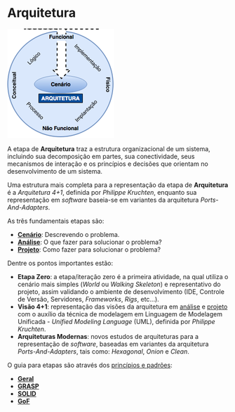 # Arquitetura

![](/images/arquitetura.png)

A etapa de **Arquitetura** traz a estrutura organizacional de um sistema, incluindo sua decomposição em partes, sua conectividade, seus mecanismos de interação e os princípios e decisões que orientam no desenvolvimento de um sistema.

Uma estrutura mais completa para a representação da etapa de **Arquitetura** é a _Arquitetura 4+1_, definida por _Philippe Kruchten_, enquanto sua representação em _software_ baseia-se em variantes da arquitetura _Ports-And-Adapters_.

As três fundamentais etapas são:

* [**Cenário**](/arquitetura/cenario.md): Descrevendo o problema.
* [**Análise**](/arquitetura/analise.md): O que fazer para solucionar o problema?
* [**Projeto**](/arquitetura/projeto.md): Como fazer para solucionar o problema?

Dentre os pontos importantes estão:

* **Etapa Zero**: a etapa/iteração zero é a primeira atividade, na qual utiliza o cenário mais simples (_World_ ou _Walking Skeleton_) e representativo do projeto, assim validando o ambiente de desenvolvimento (IDE, Controle de Versão, Servidores, _Frameworks_, _Rigs_, etc...).
* **Visão 4+1**: representação das visões da arquitetura em [análise](/arquitetura/analise.md) e [projeto](/arquitetura/projeto.md) com o auxílio da técnica de modelagem em Linguagem de Modelagem Unificada - _Unified Modeling Language_ (UML), definida por _Philippe Kruchten_.
* **Arquiteturas Modernas**: novos estudos de arquiteturas para a representação de _software_, baseadas em variantes da arquitetura _Ports-And-Adapters_, tais como: _Hexagonal_, _Onion_ e _Clean_.

O guia para etapas são através dos [princípios e padrões](/arquitetura/principios-padroes.md):

* **[Geral](/arquitetura/principios-padroes.md)**
* **[GRASP](/arquitetura/grasp.md)**
* **[SOLID](/arquitetura/solid.md)**
* **[GoF](/arquitetura/gof.md)**
